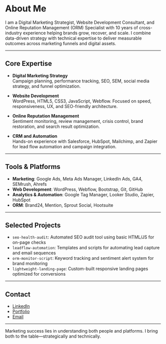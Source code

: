 # About Me

I am a Digital Marketing Strategist, Website Development Consultant, and Online Reputation Management (ORM) Specialist with 10 years of cross-industry experience helping brands grow, recover, and scale. I combine data-driven strategy with technical expertise to deliver measurable outcomes across marketing funnels and digital assets.

---

## Core Expertise

- **Digital Marketing Strategy**  
  Campaign planning, performance tracking, SEO, SEM, social media strategy, and funnel optimization.

- **Website Development**  
  WordPress, HTML5, CSS3, JavaScript, Webflow. Focused on speed, responsiveness, UX, and SEO-friendly architecture.

- **Online Reputation Management**  
  Sentiment monitoring, review management, crisis control, brand restoration, and search result optimization.

- **CRM and Automation**  
  Hands-on experience with Salesforce, HubSpot, Mailchimp, and Zapier for lead flow automation and campaign integration.

---

## Tools & Platforms

- **Marketing**: Google Ads, Meta Ads Manager, LinkedIn Ads, GA4, SEMrush, Ahrefs  
- **Web Development**: WordPress, Webflow, Bootstrap, Git, GitHub  
- **Analytics & Automation**: Google Tag Manager, Looker Studio, Zapier, HubSpot  
- **ORM**: Brand24, Mention, Sprout Social, Hootsuite

---

## Selected Projects

- `seo-health-audit`: Automated SEO audit tool using basic HTML/JS for on-page checks  
- `leadflow-automation`: Templates and scripts for automating lead capture and email sequences  
- `orm-monitor-script`: Keyword tracking and sentiment alert system for brand monitoring  
- `lightweight-landing-page`: Custom-built responsive landing pages optimized for conversions

---

## Contact

- [LinkedIn](https://linkedin.com/in/yourname)  
- [Portfolio](https://yourportfolio.com)  
- [Email](mailto:yourname@example.com)

---

Marketing success lies in understanding both people and platforms. I bring both to the table—strategically and technically.

